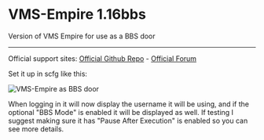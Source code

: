 # VMS-Empire 1.16bbs
Version of VMS Empire for use as a BBS door

***
Official support sites: [Official Github Repo](https://github.com/fstltna/vms-empire) - [Official Forum](https://synchronetbbs.org/index.php/forum/vms-empire) 

Set it up in scfg like this:

![VMS-Empire as BBS door](https://synchronetbbs.org/VMS-Empire_SBBS_Config.png) 

When logging in it will now display the username it will be using, and if the optional "BBS Mode" is enabled it will be displayed as well. If testing I suggest making sure it has "Pause After Execution" is enabled so you can see more details.
